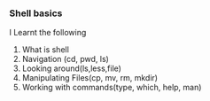 ### Shell basics ###

I Learnt the following
1. What is shell
2. Navigation (cd, pwd, ls)
3. Looking around(ls,less,file)
4. Manipulating Files(cp, mv, rm, mkdir)
5. Working with commands(type, which, help, man)
